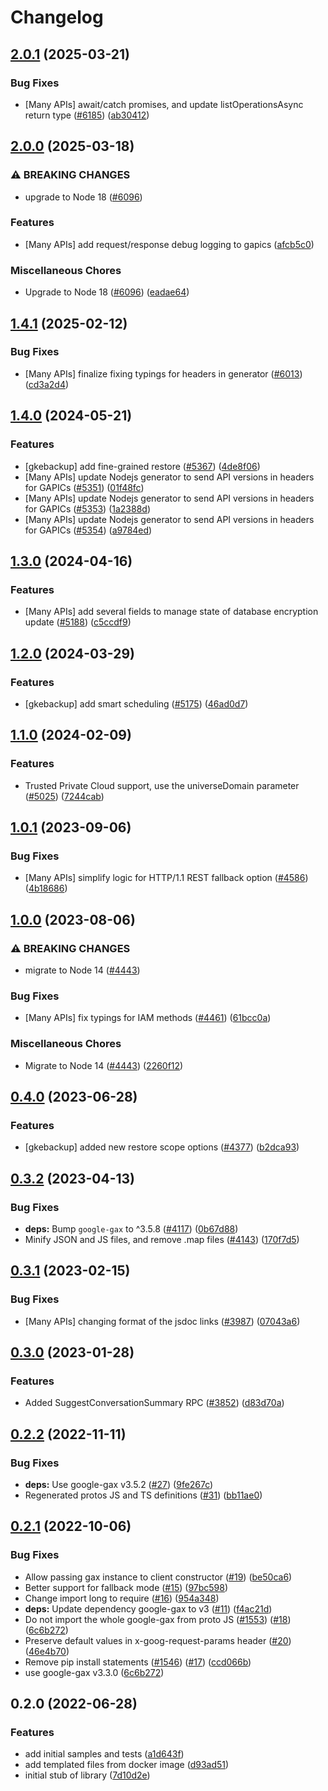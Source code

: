 # Changelog

## [2.0.1](https://github.com/googleapis/google-cloud-node/compare/gke-backup-v2.0.0...gke-backup-v2.0.1) (2025-03-21)


### Bug Fixes

* [Many APIs] await/catch promises, and update listOperationsAsync return type ([#6185](https://github.com/googleapis/google-cloud-node/issues/6185)) ([ab30412](https://github.com/googleapis/google-cloud-node/commit/ab304122e3e825c9a76af7d6b0ef4ddc9aa6e906))

## [2.0.0](https://github.com/googleapis/google-cloud-node/compare/gke-backup-v1.4.1...gke-backup-v2.0.0) (2025-03-18)


### ⚠ BREAKING CHANGES

* upgrade to Node 18 ([#6096](https://github.com/googleapis/google-cloud-node/issues/6096))

### Features

* [Many APIs] add request/response debug logging to gapics ([afcb5c0](https://github.com/googleapis/google-cloud-node/commit/afcb5c07e82bc8349b9677766cd880f69a97f77f))


### Miscellaneous Chores

* Upgrade to Node 18 ([#6096](https://github.com/googleapis/google-cloud-node/issues/6096)) ([eadae64](https://github.com/googleapis/google-cloud-node/commit/eadae64d54e07aa2c65097ea52e65008d4e87436))

## [1.4.1](https://github.com/googleapis/google-cloud-node/compare/gke-backup-v1.4.0...gke-backup-v1.4.1) (2025-02-12)


### Bug Fixes

* [Many APIs] finalize fixing typings for headers in generator ([#6013](https://github.com/googleapis/google-cloud-node/issues/6013)) ([cd3a2d4](https://github.com/googleapis/google-cloud-node/commit/cd3a2d44fc7a9b3798346162ba19df1c748fba58))

## [1.4.0](https://github.com/googleapis/google-cloud-node/compare/gke-backup-v1.3.0...gke-backup-v1.4.0) (2024-05-21)


### Features

* [gkebackup] add fine-grained restore ([#5367](https://github.com/googleapis/google-cloud-node/issues/5367)) ([4de8f06](https://github.com/googleapis/google-cloud-node/commit/4de8f0665fa7725f2e96fa268f9c0881bfa9e034))
* [Many APIs] update Nodejs generator to send API versions in headers for GAPICs ([#5351](https://github.com/googleapis/google-cloud-node/issues/5351)) ([01f48fc](https://github.com/googleapis/google-cloud-node/commit/01f48fce63ec4ddf801d59ee2b8c0db9f6fb8372))
* [Many APIs] update Nodejs generator to send API versions in headers for GAPICs ([#5353](https://github.com/googleapis/google-cloud-node/issues/5353)) ([1a2388d](https://github.com/googleapis/google-cloud-node/commit/1a2388d7096176b4155a0c4f01e15ffb8c4d5096))
* [Many APIs] update Nodejs generator to send API versions in headers for GAPICs ([#5354](https://github.com/googleapis/google-cloud-node/issues/5354)) ([a9784ed](https://github.com/googleapis/google-cloud-node/commit/a9784ed3db6ee96d171762308bbbcd57390b6866))

## [1.3.0](https://github.com/googleapis/google-cloud-node/compare/gke-backup-v1.2.0...gke-backup-v1.3.0) (2024-04-16)


### Features

* [Many APIs] add several fields to manage state of database encryption update ([#5188](https://github.com/googleapis/google-cloud-node/issues/5188)) ([c5ccdf9](https://github.com/googleapis/google-cloud-node/commit/c5ccdf93641e7bb6d0e5c636168fad0feafab6e3))

## [1.2.0](https://github.com/googleapis/google-cloud-node/compare/gke-backup-v1.1.0...gke-backup-v1.2.0) (2024-03-29)


### Features

* [gkebackup] add smart scheduling ([#5175](https://github.com/googleapis/google-cloud-node/issues/5175)) ([46ad0d7](https://github.com/googleapis/google-cloud-node/commit/46ad0d7e0b831c7a80dbadc91600c4d8aa268356))

## [1.1.0](https://github.com/googleapis/google-cloud-node/compare/gke-backup-v1.0.1...gke-backup-v1.1.0) (2024-02-09)


### Features

* Trusted Private Cloud support, use the universeDomain parameter  ([#5025](https://github.com/googleapis/google-cloud-node/issues/5025)) ([7244cab](https://github.com/googleapis/google-cloud-node/commit/7244cab107973bef57c5ea84ae77c51718126822))

## [1.0.1](https://github.com/googleapis/google-cloud-node/compare/gke-backup-v1.0.0...gke-backup-v1.0.1) (2023-09-06)


### Bug Fixes

* [Many APIs] simplify logic for HTTP/1.1 REST fallback option ([#4586](https://github.com/googleapis/google-cloud-node/issues/4586)) ([4b18686](https://github.com/googleapis/google-cloud-node/commit/4b186867323b8b15469bf5e1cb890bf703b531b3))

## [1.0.0](https://github.com/googleapis/google-cloud-node/compare/gke-backup-v0.4.0...gke-backup-v1.0.0) (2023-08-06)


### ⚠ BREAKING CHANGES

* migrate to Node 14 ([#4443](https://github.com/googleapis/google-cloud-node/issues/4443))

### Bug Fixes

* [Many APIs] fix typings for IAM methods ([#4461](https://github.com/googleapis/google-cloud-node/issues/4461)) ([61bcc0a](https://github.com/googleapis/google-cloud-node/commit/61bcc0a89c70cf1037299eecd72aef9c98c2e666))


### Miscellaneous Chores

* Migrate to Node 14 ([#4443](https://github.com/googleapis/google-cloud-node/issues/4443)) ([2260f12](https://github.com/googleapis/google-cloud-node/commit/2260f12543d171bda95345e53475f5f0fdc45770))

## [0.4.0](https://github.com/googleapis/google-cloud-node/compare/gke-backup-v0.3.2...gke-backup-v0.4.0) (2023-06-28)


### Features

* [gkebackup] added new restore scope options ([#4377](https://github.com/googleapis/google-cloud-node/issues/4377)) ([b2dca93](https://github.com/googleapis/google-cloud-node/commit/b2dca930afe3368815935bbc45915fa89ee5cfc3))

## [0.3.2](https://github.com/googleapis/google-cloud-node/compare/gke-backup-v0.3.1...gke-backup-v0.3.2) (2023-04-13)


### Bug Fixes

* **deps:** Bump `google-gax` to ^3.5.8 ([#4117](https://github.com/googleapis/google-cloud-node/issues/4117)) ([0b67d88](https://github.com/googleapis/google-cloud-node/commit/0b67d883963643ce1b4f6d2ccd3e8d37adf6e029))
* Minify JSON and JS files, and remove .map files ([#4143](https://github.com/googleapis/google-cloud-node/issues/4143)) ([170f7d5](https://github.com/googleapis/google-cloud-node/commit/170f7d57b8fd344d182a8e758867b8124722eebc))

## [0.3.1](https://github.com/googleapis/google-cloud-node/compare/gke-backup-v0.3.0...gke-backup-v0.3.1) (2023-02-15)


### Bug Fixes

* [Many APIs] changing format of the jsdoc links ([#3987](https://github.com/googleapis/google-cloud-node/issues/3987)) ([07043a6](https://github.com/googleapis/google-cloud-node/commit/07043a629545ad418f33f90f9f96147a136e1728))

## [0.3.0](https://github.com/googleapis/google-cloud-node/compare/gke-backup-v0.2.2...gke-backup-v0.3.0) (2023-01-28)


### Features

* Added SuggestConversationSummary RPC ([#3852](https://github.com/googleapis/google-cloud-node/issues/3852)) ([d83d70a](https://github.com/googleapis/google-cloud-node/commit/d83d70a25f78812a44c4476b2149fbdef0a2baa1))

## [0.2.2](https://github.com/googleapis/nodejs-gke-backup/compare/v0.2.1...v0.2.2) (2022-11-11)


### Bug Fixes

* **deps:** Use google-gax v3.5.2 ([#27](https://github.com/googleapis/nodejs-gke-backup/issues/27)) ([9fe267c](https://github.com/googleapis/nodejs-gke-backup/commit/9fe267cbad703730c43dc039b36dfc17184c518b))
* Regenerated protos JS and TS definitions ([#31](https://github.com/googleapis/nodejs-gke-backup/issues/31)) ([bb11ae0](https://github.com/googleapis/nodejs-gke-backup/commit/bb11ae024de98de8ac530c9746eaa00705318de6))

## [0.2.1](https://github.com/googleapis/nodejs-gke-backup/compare/v0.2.0...v0.2.1) (2022-10-06)


### Bug Fixes

* Allow passing gax instance to client constructor ([#19](https://github.com/googleapis/nodejs-gke-backup/issues/19)) ([be50ca6](https://github.com/googleapis/nodejs-gke-backup/commit/be50ca6ffad150c2a01d278bed2a6c0b3c5bb25c))
* Better support for fallback mode ([#15](https://github.com/googleapis/nodejs-gke-backup/issues/15)) ([97bc598](https://github.com/googleapis/nodejs-gke-backup/commit/97bc5987b3273be24009cf2057208e602284e298))
* Change import long to require ([#16](https://github.com/googleapis/nodejs-gke-backup/issues/16)) ([954a348](https://github.com/googleapis/nodejs-gke-backup/commit/954a3488b822fb4f6f6eab0ac89a0dd12aa44b2c))
* **deps:** Update dependency google-gax to v3 ([#11](https://github.com/googleapis/nodejs-gke-backup/issues/11)) ([f4ac21d](https://github.com/googleapis/nodejs-gke-backup/commit/f4ac21d3ade5906714f971fa9c1de935995776e9))
* Do not import the whole google-gax from proto JS ([#1553](https://github.com/googleapis/nodejs-gke-backup/issues/1553)) ([#18](https://github.com/googleapis/nodejs-gke-backup/issues/18)) ([6c6b272](https://github.com/googleapis/nodejs-gke-backup/commit/6c6b272e2a7732ef73326beb40f44f84544a5362))
* Preserve default values in x-goog-request-params header ([#20](https://github.com/googleapis/nodejs-gke-backup/issues/20)) ([46e4b70](https://github.com/googleapis/nodejs-gke-backup/commit/46e4b70f6e6f5fa29d9c7351022d8ac936062c01))
* Remove pip install statements ([#1546](https://github.com/googleapis/nodejs-gke-backup/issues/1546)) ([#17](https://github.com/googleapis/nodejs-gke-backup/issues/17)) ([ccd066b](https://github.com/googleapis/nodejs-gke-backup/commit/ccd066b358ea6903af72016d3f0c65ecca2bba95))
* use google-gax v3.3.0 ([6c6b272](https://github.com/googleapis/nodejs-gke-backup/commit/6c6b272e2a7732ef73326beb40f44f84544a5362))

## 0.2.0 (2022-06-28)


### Features

* add initial samples and tests ([a1d643f](https://github.com/googleapis/nodejs-gke-backup/commit/a1d643f73f9b59711cfce570873f56485906a9a9))
* add templated files from docker image ([d93ad51](https://github.com/googleapis/nodejs-gke-backup/commit/d93ad515762a761909e8953ada069fc0291f9a80))
* initial stub of library ([7d10d2e](https://github.com/googleapis/nodejs-gke-backup/commit/7d10d2ea8fa14ff6f5e37a8fc4aa17132ebea831))
